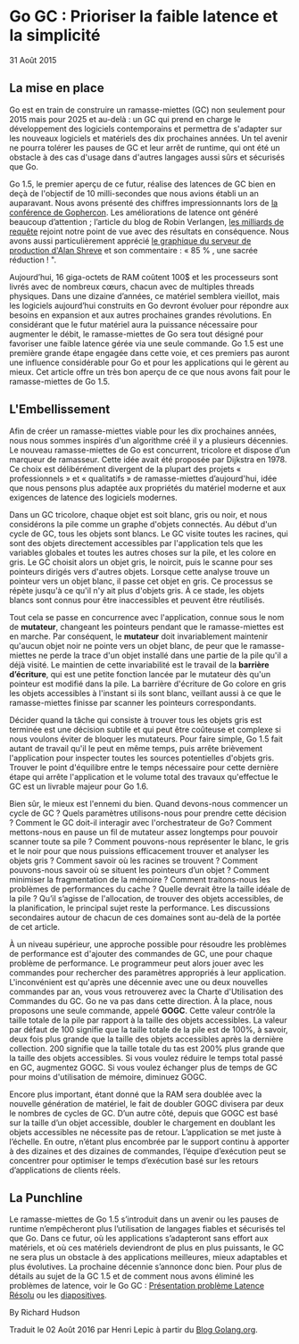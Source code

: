 # Go GC : Prioriser la faible latence et la simplicité

31 Août 2015

## La mise en place

Go est en train de construire un ramasse-miettes (GC) non seulement pour 2015 mais pour 2025 et au-delà : un GC qui prend en charge le développement des logiciels contemporains et permettra de s'adapter sur les nouveaux logiciels et matériels des dix prochaines années. Un tel avenir ne pourra tolérer les pauses de GC et leur arrêt de runtime, qui ont été un obstacle à des cas d'usage dans d'autres langages aussi sûrs et sécurisés que Go.

Go 1.5, le premier aperçu de ce futur, réalise des latences de GC bien en deçà de l'objectif de 10 milli-secondes que nous avions établi un an auparavant. Nous avons présenté des chiffres impressionnants lors de [la conférence de Gophercon](https://talks.golang.org/2015/go-gc.pdf). Les améliorations de latence ont généré beaucoup d’attention ; l’article du blog de ​​Robin Verlangen, [les milliards de requête](https://medium.com/@robin.verlangen/billions-of-request-per-day-meet-go-1-5-362bfefa0911) rejoint notre point de vue avec des résultats en conséquence. Nous avons aussi particulièrement apprécié [le graphique du serveur de production d'Alan Shreve](https://twitter.com/inconshreveable/status/620650786662555648) et son commentaire : « 85 % , une sacrée réduction ! ".

Aujourd’hui, 16 giga-octets de RAM coûtent 100$ et les processeurs sont livrés avec de nombreux cœurs, chacun avec de multiples threads physiques. Dans une dizaine d’années, ce matériel semblera vieillot, mais les logiciels aujourd’hui construits en Go devront évoluer pour répondre aux besoins en expansion et aux autres prochaines grandes révolutions. En considérant que le futur matériel aura la puissance nécessaire pour augmenter le débit, le ramasse-miettes de Go sera tout désigné pour favoriser une faible latence gérée via une seule commande. Go 1.5 est une première grande étape engagée dans cette voie, et ces premiers pas auront une influence considérable pour Go et pour les applications qui le gèrent au mieux. Cet article offre un très bon aperçu de ce que nous avons fait pour le ramasse-miettes de Go 1.5.

## L'Embellissement

Afin de créer un ramasse-miettes viable pour les dix prochaines années, nous nous sommes inspirés d'un algorithme créé il y a plusieurs décennies. Le nouveau ramasse-miettes de Go est concurrent, tricolore et dispose d’un marqueur de ramasseur. Cette idée avait été proposée par Dijkstra en 1978. Ce choix est délibérément divergent de la plupart des projets « professionnels » et « qualitatifs » de ramasse-miettes d’aujourd'hui, idée que nous pensons plus adaptée aux propriétés du matériel moderne et aux exigences de latence des logiciels modernes.

Dans un GC tricolore, chaque objet est soit blanc, gris ou noir, et nous considérons la pile comme un graphe d'objets connectés. Au début d'un cycle de GC, tous les objets sont blancs. Le GC visite toutes les racines, qui sont des objets directement accessibles par l'application tels que les variables globales et toutes les autres choses sur la pile, et les colore en gris. Le GC choisit alors un objet gris, le noircit, puis le scanne pour ses pointeurs dirigés vers d'autres objets. Lorsque cette analyse trouve un pointeur vers un objet blanc, il passe cet objet en gris. Ce processus se répète jusqu'à ce qu'il n'y ait plus d'objets gris. À ce stade, les objets blancs sont connus pour être inaccessibles et peuvent être réutilisés.

Tout cela se passe en concurrence avec l'application, connue sous le nom de **mutateur**, changeant les pointeurs pendant que le ramasse-miettes est en marche. Par conséquent, le **mutateur** doit invariablement maintenir qu'aucun objet noir ne pointe vers un objet blanc, de peur que le ramasse-miettes ne perde la trace d'un objet installé dans une partie de la pile qu'il a déjà visité. Le maintien de cette invariabilité est le travail de la **barrière d’écriture**, qui est une petite fonction lancée par le mutateur dès qu'un pointeur est modifié dans la pile. La barrière d'écriture de Go colore en gris les objets accessibles à l'instant si ils sont blanc, veillant aussi à ce que le ramasse-miettes finisse par scanner les pointeurs correspondants.

Décider quand la tâche qui consiste à trouver tous les objets gris est terminée est une décision subtile et qui peut être coûteuse et complexe si nous voulons éviter de bloquer les mutateurs. Pour faire simple, Go 1.5 fait autant de travail qu'il le peut en même temps, puis arrête brièvement l'application pour inspecter toutes les sources potentielles d'objets gris. Trouver le point d'équilibre entre le temps nécessaire pour cette dernière étape qui arrête l'application et le volume total des travaux qu'effectue le GC est un livrable majeur pour Go 1.6.

Bien sûr, le mieux est l'ennemi du bien. Quand devons-nous commencer un cycle de GC ? Quels paramètres utilisons-nous pour prendre cette décision ? Comment le GC doit-il interagir avec l'orchestrateur de Go? Comment mettons-nous en pause un fil de mutateur assez longtemps pour pouvoir scanner toute sa pile ? Comment pouvons-nous représenter le blanc, le gris et le noir pour que nous puissions efficacement trouver et analyser les objets gris ? Comment savoir où les racines se trouvent ? Comment pouvons-nous savoir où se situent les pointeurs d’un objet ? Comment minimiser la fragmentation de la mémoire ? Comment traitons-nous les problèmes de performances du cache ? Quelle devrait être la taille idéale de la pile ? Qu’il s’agisse de l'allocation, de trouver des objets accessibles, de la planification, le principal sujet reste la performance. Les discussions secondaires autour de chacun de ces domaines sont au-delà de la portée de cet article.

À un niveau supérieur, une approche possible pour résoudre les problèmes de performance est d'ajouter des commandes de GC, une pour chaque problème de performance. Le programmeur peut alors jouer avec les commandes pour rechercher des paramètres appropriés à leur application. L'inconvénient est qu'après une décennie avec une ou deux nouvelles commandes par an, vous vous retrouverez avec la Charte d'Utilisation des Commandes du GC. Go ne va pas dans cette direction. À la place, nous proposons une seule commande, appelé **GOGC**. Cette valeur contrôle la taille totale de la pile par rapport à la taille des objets accessibles. La valeur par défaut de 100 signifie que la taille totale de la pile est de 100%, à savoir, deux fois plus grande que la taille des objets accessibles après la dernière collection. 200 signifie que la taille totale du tas est 200% plus grande que la taille des objets accessibles. Si vous voulez réduire le temps total passé en GC, augmentez GOGC. Si vous voulez échanger plus de temps de GC pour moins d'utilisation de mémoire, diminuez GOGC.


Encore plus important, étant donné que la RAM sera doublée avec la nouvelle génération de matériel, le fait de doubler GOGC divisera par deux le nombres de cycles de GC. D’un autre côté, depuis que GOGC est basé sur la taille d’un objet accessible, doubler le chargement en doublant les objets accessibles ne nécessite pas de retour. L’application se met juste à l’échelle. En outre, n’étant plus encombrée par le support continu à apporter à des dizaines et des dizaines de commandes, l’équipe d’exécution peut se concentrer pour optimiser le temps d’exécution basé sur les retours d’applications de clients réels.


## La Punchline


Le ramasse-miettes de Go 1.5 s’introduit dans un avenir ou les pauses de runtime n’empêcheront plus l’utilisation de langages fiables et sécurisés tel que Go. Dans ce futur, où les applications s’adapteront sans effort aux matériels, et où ces matériels deviendront de plus en plus puissants, le GC ne sera plus un obstacle à des applications meilleures, mieux adaptables et plus évolutives. La prochaine décennie s’annonce donc bien. Pour plus de détails au sujet de la GC 1.5 et de comment nous avons éliminé les problèmes de latence, voir le Go GC : [Présentation problème Latence Résolu](https://www.youtube.com/watch?v=aiv1JOfMjm0) ou les [diapositives](https://talks.golang.org/2015/go-gc.pdf).




By Richard Hudson

Traduit le 02 Août 2016 par Henri Lepic à partir du [Blog Golang.org](https://blog.golang.org/go15gc).
